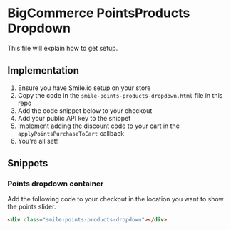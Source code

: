 # BigCommerce PointsProducts Dropdown

This file will explain how to get setup.

## Implementation

1. Ensure you have Smile.io setup on your store
1. Copy the code in the `smile-points-products-dropdown.html` file in this repo
1. Add the code snippet below to your checkout
1. Add your public API key to the snippet
1. Implement adding the discount code to your cart in the `applyPointsPurchaseToCart` callback
1. You're all set!

## Snippets

### Points dropdown container

Add the following code to your checkout in the location you want to show the points slider.
```html
<div class="smile-points-products-dropdown"></div>
```
